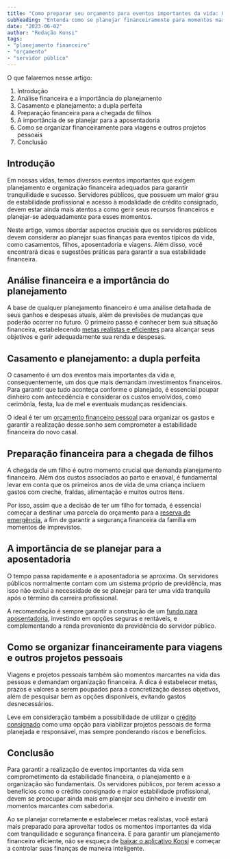 ```yaml
---
title: "Como preparar seu orçamento para eventos importantes da vida: Um guia para servidores públicos"
subheading: "Entenda como se planejar financeiramente para momentos marcantes da vida, garantindo o bem-estar e segurança financeira."
date: "2023-06-02"
author: "Redação Konsi"
tags:
- "planejamento financeiro"
- "orçamento"
- "servidor público"
---
```


O que falaremos nesse artigo:
1. Introdução
2. Análise financeira e a importância do planejamento
3. Casamento e planejamento: a dupla perfeita
4. Preparação financeira para a chegada de filhos
5. A importância de se planejar para a aposentadoria
6. Como se organizar financeiramente para viagens e outros projetos pessoais
7. Conclusão

## Introdução

Em nossas vidas, temos diversos eventos importantes que exigem planejamento e organização financeira adequados para garantir tranquilidade e sucesso. Servidores públicos, que possuem um maior grau de estabilidade profissional e acesso à modalidade de crédito consignado, devem estar ainda mais atentos a como gerir seus recursos financeiros e planejar-se adequadamente para esses momentos.

Neste artigo, vamos abordar aspectos cruciais que os servidores públicos devem considerar ao planejar suas finanças para eventos típicos da vida, como casamentos, filhos, aposentadoria e viagens. Além disso, você encontrará dicas e sugestões práticas para garantir a sua estabilidade financeira.

## Análise financeira e a importância do planejamento

A base de qualquer planejamento financeiro é uma análise detalhada de seus ganhos e despesas atuais, além de previsões de mudanças que poderão ocorrer no futuro. O primeiro passo é conhecer bem sua situação financeira, estabelecendo [metas realistas e eficientes](como-elaborar-metas-financeiras-realistas-para-servidores-pblicos.md) para alcançar seus objetivos e gerir adequadamente sua renda e despesas.
  
## Casamento e planejamento: a dupla perfeita

O casamento é um dos eventos mais importantes da vida e, consequentemente, um dos que mais demandam investimentos financeiros. Para garantir que tudo aconteça conforme o planejado, é essencial poupar dinheiro com antecedência e considerar os custos envolvidos, como cerimônia, festa, lua de mel e eventuais mudanças residenciais.

O ideal é ter um [orçamento financeiro pessoal](como-criar-e-seguir-um-oramento-financeiro-pessoal-para-servidores-pblicos.md) para organizar os gastos e garantir a realização desse sonho sem comprometer a estabilidade financeira do novo casal.

## Preparação financeira para a chegada de filhos

A chegada de um filho é outro momento crucial que demanda planejamento financeiro. Além dos custos associados ao parto e enxoval, é fundamental levar em conta que os primeiros anos de vida de uma criança incluem gastos com creche, fraldas, alimentação e muitos outros itens.

Por isso, assim que a decisão de ter um filho for tomada, é essencial começar a destinar uma parcela do orçamento para a [reserva de emergência](a-importncia-da-reserva-de-emergncia-e-como-constru-la-com-inteligncia-financeira.md), a fim de garantir a segurança financeira da família em momentos de imprevistos.

## A importância de se planejar para a aposentadoria

O tempo passa rapidamente e a aposentadoria se aproxima. Os servidores públicos normalmente contam com um sistema próprio de previdência, mas isso não exclui a necessidade de se planejar para ter uma vida tranquila após o término da carreira profissional.

A recomendação é sempre garantir a construção de um [fundo para aposentadoria](como-criar-um-fundo-para-aposentadoria-guia-completo-para-servidores-pblicos.md), investindo em opções seguras e rentáveis, e complementando a renda proveniente da previdência do servidor público.

## Como se organizar financeiramente para viagens e outros projetos pessoais

Viagens e projetos pessoais também são momentos marcantes na vida das pessoas e demandam organização financeira. A dica é estabelecer metas, prazos e valores a serem poupados para a concretização desses objetivos, além de pesquisar bem as opções disponíveis, evitando gastos desnecessários.

Leve em consideração também a possibilidade de utilizar o [crédito consignado](5-motivos-para-escolher-o-credito-consignado-publico.md) como uma opção para viabilizar projetos pessoais de forma planejada e responsável, mas sempre ponderando riscos e benefícios.

## Conclusão

Para garantir a realização de eventos importantes da vida sem comprometimento da estabilidade financeira, o planejamento e a organização são fundamentais. Os servidores públicos, por terem acesso a benefícios como o crédito consignado e maior estabilidade profissional, devem se preocupar ainda mais em planejar seu dinheiro e investir em momentos marcantes com sabedoria.

Ao se planejar corretamente e estabelecer metas realistas, você estará mais preparado para aproveitar todos os momentos importantes da vida com tranquilidade e segurança financeira. E para garantir um planejamento financeiro eficiente, não se esqueça de [baixar o aplicativo Konsi](https://konsi.com.br/app) e começar a controlar suas finanças de maneira inteligente.